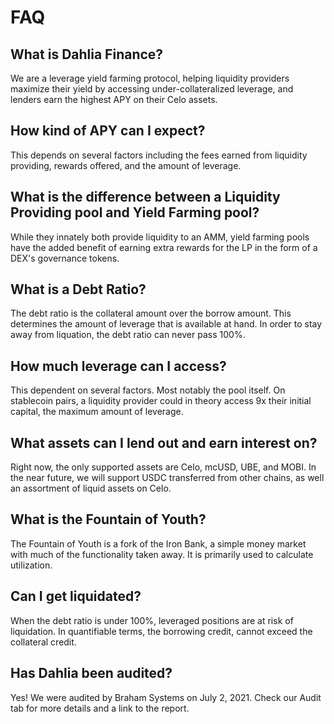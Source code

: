 # FAQ

## What is Dahlia Finance?

We are a leverage yield farming protocol, helping liquidity providers maximize their yield by accessing under-collateralized leverage, and lenders earn the highest APY on their Celo assets. 

## How kind of APY can I expect?

This depends on several factors including the fees earned from liquidity providing, rewards offered, and the amount of leverage.  

## What is the difference between a Liquidity Providing pool and Yield Farming pool? 

While they innately both provide liquidity to an AMM, yield farming pools have the added benefit of earning extra rewards for the LP in the form of a DEX's governance tokens. 

## What is a Debt Ratio?

The debt ratio is the collateral amount over the borrow amount. This determines the amount of leverage that is available at hand. In order to stay away from liquation, the debt ratio can never pass 100%. 

## How much leverage can I access?

This dependent on several factors. Most notably the pool itself. On stablecoin pairs, a liquidity provider could in theory access 9x their initial capital, the maximum amount of leverage.

## What assets can I lend out and earn interest on? 

Right now, the only supported assets are Celo, mcUSD, UBE, and MOBI. In the near future, we will support USDC transferred from other chains, as well an assortment of liquid assets on Celo. 

## What is the Fountain of Youth?

The Fountain of Youth is a fork of the Iron Bank, a simple money market with much of the functionality taken away. It is primarily used to calculate utilization.

## Can I get liquidated? 

When the debt ratio is under 100%, leveraged positions are at risk of liquidation. In quantifiable terms, the borrowing credit, cannot exceed the collateral credit.

## Has Dahlia been audited?

Yes! We were audited by Braham Systems on July 2, 2021. Check our Audit tab for more details and a link to the report. 

